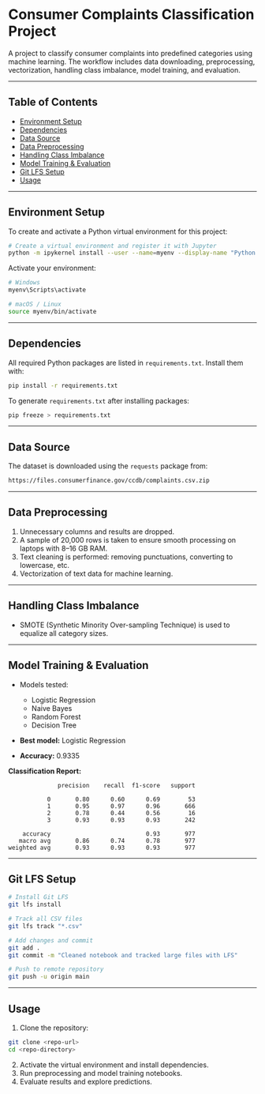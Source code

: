 # Consumer Complaints Classification Project

A project to classify consumer complaints into predefined categories using machine learning. The workflow includes data downloading, preprocessing, vectorization, handling class imbalance, model training, and evaluation.

---

## Table of Contents

- [Environment Setup](#environment-setup)  
- [Dependencies](#dependencies)  
- [Data Source](#data-source)  
- [Data Preprocessing](#data-preprocessing)  
- [Handling Class Imbalance](#handling-class-imbalance)  
- [Model Training & Evaluation](#model-training--evaluation)  
- [Git LFS Setup](#git-lfs-setup)  
- [Usage](#usage)  

---

## Environment Setup

To create and activate a Python virtual environment for this project:

```bash
# Create a virtual environment and register it with Jupyter
python -m ipykernel install --user --name=myenv --display-name "Python (myenv)"
````

Activate your environment:

```bash
# Windows
myenv\Scripts\activate
```

```bash
# macOS / Linux
source myenv/bin/activate
```

---

## Dependencies

All required Python packages are listed in `requirements.txt`. Install them with:

```bash
pip install -r requirements.txt
```

To generate `requirements.txt` after installing packages:

```bash
pip freeze > requirements.txt
```

---

## Data Source

The dataset is downloaded using the `requests` package from:

```bash
https://files.consumerfinance.gov/ccdb/complaints.csv.zip
```

---

## Data Preprocessing

1. Unnecessary columns and results are dropped.
2. A sample of 20,000 rows is taken to ensure smooth processing on laptops with 8–16 GB RAM.
3. Text cleaning is performed: removing punctuations, converting to lowercase, etc.
4. Vectorization of text data for machine learning.

---

## Handling Class Imbalance

* SMOTE (Synthetic Minority Over-sampling Technique) is used to equalize all category sizes.

---

## Model Training & Evaluation

* Models tested:

  * Logistic Regression
  * Naive Bayes
  * Random Forest
  * Decision Tree

* **Best model:** Logistic Regression

* **Accuracy:** 0.9335

**Classification Report:**

```text
              precision    recall  f1-score   support

           0       0.80      0.60      0.69        53
           1       0.95      0.97      0.96       666
           2       0.78      0.44      0.56        16
           3       0.93      0.93      0.93       242

    accuracy                           0.93       977
   macro avg       0.86      0.74      0.78       977
weighted avg       0.93      0.93      0.93       977
```

---

## Git LFS Setup

```bash
# Install Git LFS
git lfs install

# Track all CSV files
git lfs track "*.csv"

# Add changes and commit
git add .
git commit -m "Cleaned notebook and tracked large files with LFS"

# Push to remote repository
git push -u origin main
```

---

## Usage

1. Clone the repository:

```bash
git clone <repo-url>
cd <repo-directory>
```

2. Activate the virtual environment and install dependencies.
3. Run preprocessing and model training notebooks.
4. Evaluate results and explore predictions.


